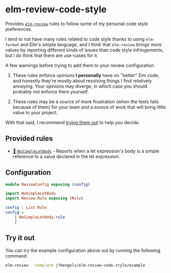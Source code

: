 # elm-review-code-style

Provides [`elm-review`](https://package.elm-lang.org/packages/jfmengels/elm-review/latest/) rules to follow some of my personal code style preferences.

I tend to not have many rules related to code style thanks to using `elm-format` and Elm's simple language,
and I think that `elm-review` brings more values by reporting different kinds of issues than code style infringements,
but I do think that there are use-cases for it.

A few warnings before trying to add them to your review configuration.
1. These rules enforce opinions **I personally** have on "better" Elm code, and honestly they're mostly about resolving things I find relatively annoying. Your opinions may diverge, in which case you should probably not enforce them yourself.

2. These rules may be a source of more frustration (when the tests fails because of them) for your team and a source of work that will bring little value to your project. 

With that said, I recommend [trying them out](#try-it-out) to help you decide.

## Provided rules

- [🔧 `NoSimpleLetBody`](https://package.elm-lang.org/packages/jfmengels/elm-review-code-style/1.0.0/NoSimpleLetBody "Provides automatic fixes") - Reports when a let expression's body is a simple reference to a value declared in the let expression.


## Configuration

```elm
module ReviewConfig exposing (config)

import NoSimpleLetBody
import Review.Rule exposing (Rule)

config : List Rule
config =
    [ NoSimpleLetBody.rule
    ]
```


## Try it out

You can try the example configuration above out by running the following command:

```bash
elm-review --template jfmengels/elm-review-code-style/example
```
